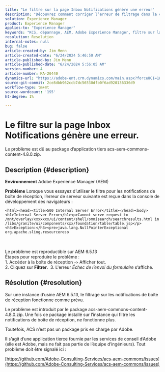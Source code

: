 ```yaml
---
title: "Le filtre sur la page Inbox Notifications génère une erreur"
description: "Découvrez comment corriger l’erreur de filtrage dans la console de développement des navigateurs lors de l’utilisation du filtre pour les notifications de boîte de réception."
solution: Experience Manager
product: Experience Manager
applies-to: "Experience Manager"
keywords: "KCS, dépannage, AEM, Adobe Experience Manager, filtre sur la page de notifications de boîte de réception, erreur, acs-aem-commons-content-4.8.0.zip"
resolution: Resolution
internal-notes: null
bug: false
article-created-by: Jim Menn
article-created-date: "6/24/2024 5:46:50 AM"
article-published-by: Jim Menn
article-published-date: "6/24/2024 5:56:05 AM"
version-number: 4
article-number: KA-20440
dynamics-url: "https://adobe-ent.crm.dynamics.com/main.aspx?forceUCI=1&pagetype=entityrecord&etn=knowledgearticle&id=5e4eae23-ed31-ef11-8409-000d3a5a67ba"
source-git-commit: 2ce8dbb962ccb7dc56530dfb0f6ad920136336d9
workflow-type: tm+mt
source-wordcount: '195'
ht-degree: 1%

---
```


# Le filtre sur la page Inbox Notifications génère une erreur.


Le problème est dû au package d’application tiers acs-aem-commons-content-4.8.0.zip.

## Description {#description}


<b>Environnement</b>
Adobe Experience Manager (AEM)

<b>Problème</b>
Lorsque vous essayez d’utiliser le filtre pour les notifications de boîte de réception, l’erreur de serveur suivante est reçue dans la console de développement des navigateurs :


```
<html><head><title>500 Internal Server Error</title></head><body><h1>Internal Server Error</h1><p>Cannot serve request to /mnt/overlay/xxxxxxx/ui/content/shell/omnisearch/searchresults.html in /libs/granite/ui/components/xxx/foundation/table/table.jsp</p><h3>Exception:</h3><pre>java.lang.NullPointerExceptionat org.apache.sling.resourcereso
```

<br> <br>Le problème est reproductible sur AEM 6.5.13<br>Étapes pour reproduire le problème :<br>1. Accéder à la boîte de réception -`>`  Afficher tout.<br>2. Cliquez sur <b>Filtrer</b>. 
3. L&#39;erreur *Échec de l’envoi du formulaire* s’affiche.

## Résolution {#resolution}


Sur une instance d’usine AEM 6.5.13, le filtrage sur les notifications de boîte de réception fonctionne comme prévu.

Le problème est introduit par le package acs-aem-commons-content-4.8.0.zip. Une fois ce package installé sur l’instance qui filtre les notifications de boîte de réception, ne fonctionne plus.

Toutefois, ACS n’est pas un package pris en charge par Adobe.

Il s’agit d’une application tierce fournie par les services de conseil d’Adobe (elle est Adobe, mais ne fait pas partie de l’équipe d’ingénieurs). Tout problème doit être signalé ici :

[https://github.com/Adobe-Consulting-Services/acs-aem-commons/issues](https://github.com/Adobe-Consulting-Services/acs-aem-commons/issues)
